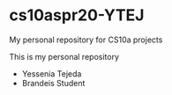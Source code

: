 # cs10aspr20-YTEJ
My personal repository for CS10a projects

This is my personal repository
* Yessenia Tejeda
* Brandeis Student
